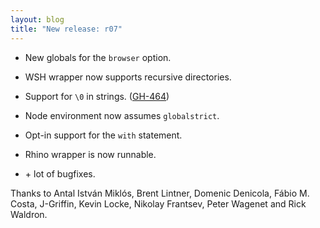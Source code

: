 ```yaml
---
layout: blog
title: "New release: r07"
---
```


* New globals for the `browser` option.

* WSH wrapper now supports recursive directories.

* Support for `\0` in strings.
  ([GH-464](https://github.com/jshint/jshint/issues/464))

* Node environment now assumes `globalstrict`.

* Opt-in support for the `with` statement.

* Rhino wrapper is now runnable.

* \+ lot of bugfixes.

Thanks to Antal István Miklós, Brent Lintner, Domenic Denicola,
Fábio M. Costa, J-Griffin, Kevin Locke, Nikolay Frantsev,
Peter Wagenet and Rick Waldron.
